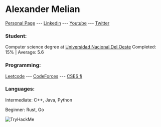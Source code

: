 # Alexander Melian
[Personal Page](https://alexandermelian.github.io/) --- [Linkedin](https://www.linkedin.com/in/alexandermelian/) --- [Youtube](https://www.youtube.com/channel/UCatILYkOh9a72u9QHJXMIkQ) --- [Twitter](https://twitter.com/AlexanderMeli4n)

### Student:

Computer science degree at [Universidad Nacional Del Oeste](http://www.uno.edu.ar/) Completed: 15% | Average: 5.6

### Programming:

[Leetcode](https://leetcode.com/AlexanderMelian/) --- [CodeForces](https://codeforces.com/profile/AlexanderMelian) --- [CSES.fi](https://cses.fi/user/61586/)

### Languages:

<p>Intermediate: C++, Java, Python<p/>
<p>Beginner: Rust, Go<p/>


<img src="https://tryhackme-badges.s3.amazonaws.com/AlexanderMelian.png" alt="TryHackMe">
